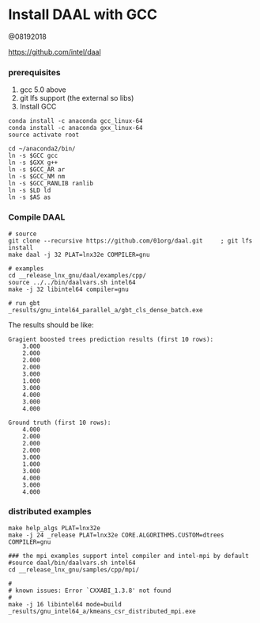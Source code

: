 Install DAAL with GCC
=========================

@08192018

https://github.com/intel/daal

### prerequisites

1. gcc 5.0 above
2. git lfs support (the external so libs)
3. Install GCC

```
conda install -c anaconda gcc_linux-64
conda install -c anaconda gxx_linux-64
source activate root

cd ~/anaconda2/bin/
ln -s $GCC gcc
ln -s $GXX g++
ln -s $GCC_AR ar
ln -s $GCC_NM nm
ln -s $GCC_RANLIB ranlib
ln -s $LD ld
ln -s $AS as
```

###  Compile DAAL

```
# source
git clone --recursive https://github.com/01org/daal.git     ; git lfs install
make daal -j 32 PLAT=lnx32e COMPILER=gnu

# examples
cd __release_lnx_gnu/daal/examples/cpp/
source ../../bin/daalvars.sh intel64
make -j 32 libintel64 compiler=gnu

# run gbt
_results/gnu_intel64_parallel_a/gbt_cls_dense_batch.exe
```

The results should be like:

    Gragient boosted trees prediction results (first 10 rows):
        3.000     
        2.000     
        2.000     
        2.000     
        3.000     
        1.000     
        3.000     
        4.000     
        3.000     
        4.000     

    Ground truth (first 10 rows):
        4.000     
        2.000     
        2.000     
        2.000     
        3.000     
        1.000     
        3.000     
        4.000     
        3.000     
        4.000 


### distributed examples

```
make help_algs PLAT=lnx32e
make -j 24 _release PLAT=lnx32e CORE.ALGORITHMS.CUSTOM=dtrees COMPILER=gnu

### the mpi examples support intel compiler and intel-mpi by default
#source daal/bin/daalvars.sh intel64
cd __release_lnx_gnu/samples/cpp/mpi/

#
# known issues: Error `CXXABI_1.3.8' not found
#
make -j 16 libintel64 mode=build
_results/gnu_intel64_a/kmeans_csr_distributed_mpi.exe

```




